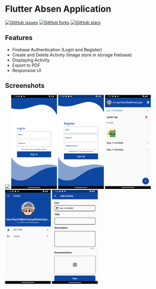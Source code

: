 # Flutter Absen Application

[![GitHub issues](https://img.shields.io/github/issues/PLWEP/Flutter-Absen-App?style=for-the-badge)](https://github.com/PLWEP/Flutter-Absen-App/issues)
[![GitHub forks](https://img.shields.io/github/forks/PLWEP/Flutter-Absen-App?style=for-the-badge)](https://github.com/PLWEP/Flutter-Absen-App/network)
[![GitHub stars](https://img.shields.io/github/stars/PLWEP/Flutter-Absen-App?style=for-the-badge)](https://github.com/PLWEP/Flutter-Absen-App/stargazers)

## Features

-   Firebase Authentication (Login and Register)
-   Create and Delete Activity (Image store in storage firebase)
-   Displaying Activity
-   Export to PDF
-   Responsive UI

## Screenshots

<div align="left">
<img src="assets/readme/0.png"  width="150px">
<img src="assets/readme/1.png"  width="150px">
<img src="assets/readme/2.png"  width="150px">
<img src="assets/readme/3.png"  width="150px">
<img src="assets/readme/4.png"  width="150px">
<img src="assets/readme/5.png"  width="150px">
</div>
